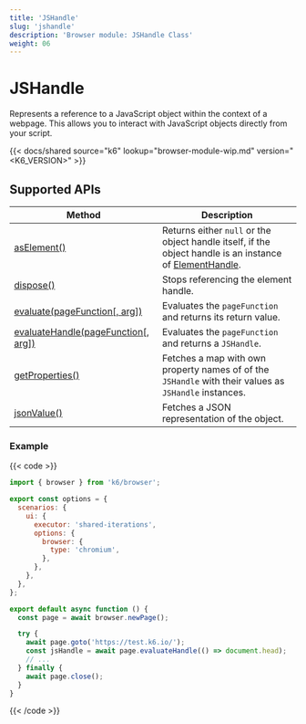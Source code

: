 ```yaml
---
title: 'JSHandle'
slug: 'jshandle'
description: 'Browser module: JSHandle Class'
weight: 06
---
```


# JSHandle

Represents a reference to a JavaScript object within the context of a webpage. This allows you to interact with JavaScript objects directly from your script.

{{< docs/shared source="k6" lookup="browser-module-wip.md" version="<K6_VERSION>" >}}

## Supported APIs

| Method                                                                                                                            | Description                                                                                                                                                                                   |
| --------------------------------------------------------------------------------------------------------------------------------- | --------------------------------------------------------------------------------------------------------------------------------------------------------------------------------------------- |
| [asElement()](https://grafana.com/docs/k6/<K6_VERSION>/javascript-api/k6-browser/jshandle/aselement)                              | Returns either `null` or the object handle itself, if the object handle is an instance of [ElementHandle](https://grafana.com/docs/k6/<K6_VERSION>/javascript-api/k6-browser/elementhandle/). |
| [dispose()](https://grafana.com/docs/k6/<K6_VERSION>/javascript-api/k6-browser/jshandle/dispose)                                  | Stops referencing the element handle.                                                                                                                                                         |
| [evaluate(pageFunction[, arg])](https://grafana.com/docs/k6/<K6_VERSION>/javascript-api/k6-browser/jshandle/evaluate)             | Evaluates the `pageFunction` and returns its return value.                                                                                                                                    |
| [evaluateHandle(pageFunction[, arg])](https://grafana.com/docs/k6/<K6_VERSION>/javascript-api/k6-browser/jshandle/evaluatehandle) | Evaluates the `pageFunction` and returns a `JSHandle`.                                                                                                                                        |
| [getProperties()](https://grafana.com/docs/k6/<K6_VERSION>/javascript-api/k6-browser/jshandle/getproperties)                      | Fetches a map with own property names of of the `JSHandle` with their values as `JSHandle` instances.                                                                                         |
| [jsonValue()](https://grafana.com/docs/k6/<K6_VERSION>/javascript-api/k6-browser/jshandle/jsonvalue)                              | Fetches a JSON representation of the object.                                                                                                                                                  |

### Example

{{< code >}}

<!-- eslint-skip -->

```javascript
import { browser } from 'k6/browser';

export const options = {
  scenarios: {
    ui: {
      executor: 'shared-iterations',
      options: {
        browser: {
          type: 'chromium',
        },
      },
    },
  },
};

export default async function () {
  const page = await browser.newPage();

  try {
    await page.goto('https://test.k6.io/');
    const jsHandle = await page.evaluateHandle(() => document.head);
    // ...
  } finally {
    await page.close();
  }
}
```

{{< /code >}}
